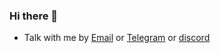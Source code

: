 ### Hi there 👋

<!--
**kasugamirai/kasugamirai** is a ✨ _special_ ✨ repository because its `README.md` (this file) appears on your GitHub profile.

Here are some ideas to get you started:

- 🔭 I’m currently working on ...
- 🌱 I’m currently learning ...
- 👯 I’m looking to collaborate on ...
- 🤔 I’m looking for help with ...
- 💬 Ask me about ...
- 📫 How to reach me: ...
- 😄 Pronouns: ...
- ⚡ Fun fact: ...
-->
- Talk with me by [Email](xyzmhx@gmail.com) or [Telegram](https://t.me/okuzorakohaku) or [discord](https://discord.gg/jSGMXUr9SP)

